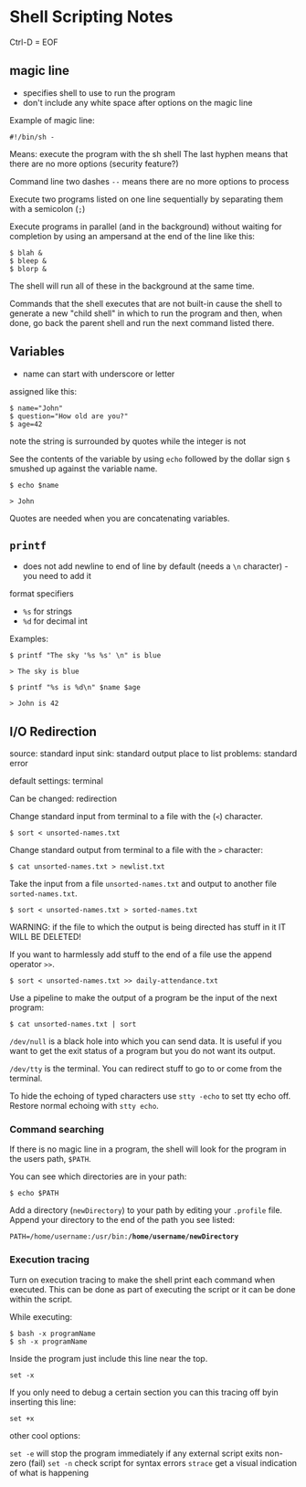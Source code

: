 # Shell Scripting Notes

Ctrl-D = EOF

## magic line

* specifies shell to use to run the program
* don't include any white space after options on the magic line

Example of magic line:

	#!/bin/sh -

Means: execute the program with the sh shell
The last hyphen means that there are no more options (security feature?)

Command line two dashes `--` means there are no more options to process

Execute two programs listed on one line sequentially by separating them with a semicolon (`;`)

Execute programs in parallel (and in the background) without waiting for completion by using an ampersand at the end of the line like this:

	$ blah &
	$ bleep &
	$ blorp &

The shell will run all of these in the background at the same time.

Commands that the shell executes that are not built-in cause the shell to generate a new "child shell" in which to run the program and then, when done, go back the parent shell and run the next command listed there.

## Variables

* name can start with underscore or letter

assigned like this:

    $ name="John"
    $ question="How old are you?"
    $ age=42

note the string is surrounded by quotes while the integer is not

See the contents of the variable by using `echo` followed by the dollar sign `$` smushed up against the variable name.

	$ echo $name

	> John

Quotes are needed when you are concatenating variables.

## `printf`

* does not add newline to end of line by default (needs a `\n` character) - you need to add it

format specifiers

* `%s` for strings
* `%d` for decimal int

Examples:

	$ printf "The sky '%s %s' \n" is blue

	> The sky is blue

	$ printf "%s is %d\n" $name $age

	> John is 42

## I/O Redirection

source: standard input
sink: standard output
place to list problems: standard error

default settings: terminal

Can be changed: redirection

Change standard input from terminal to a file with the (`<`) character.

	$ sort < unsorted-names.txt 

Change standard output from terminal to a file with the `>` character:

	$ cat unsorted-names.txt > newlist.txt

Take the input from a file `unsorted-names.txt` and output to another file `sorted-names.txt`.

	$ sort < unsorted-names.txt > sorted-names.txt

WARNING: if the file to which the output is being directed has stuff in it IT WILL BE DELETED!

If you want to harmlessly add stuff to the end of a file use the append operator `>>`.

	$ sort < unsorted-names.txt >> daily-attendance.txt

Use a pipeline to make the output of a program be the input of the next program:

	$ cat unsorted-names.txt | sort

`/dev/null` is a black hole into which you can send data. It is useful if you want to get the exit status of a program but you do not want its output.

`/dev/tty` is the terminal. You can redirect stuff to go to or come from the terminal.

To hide the echoing of typed characters use `stty -echo` to set tty echo off. Restore normal echoing with `stty echo`.

### Command searching

If there is no magic line in a program, the shell will look for the program in the users path, `$PATH`.

You can see which directories are in your path:

	$ echo $PATH

Add a directory (`newDirectory`) to your path by editing your `.profile` file. Append your directory to the end of the path you see listed:

`PATH=/home/username:/usr/bin:`**`/home/username/newDirectory`**

### Execution tracing

Turn on execution tracing to make the shell print each command when executed. This can be done as part of executing the script or it can be done within the script.

While executing:

	$ bash -x programName
	$ sh -x programName

Inside the program just include this line near the top.

	set -x

If you only need to debug a certain section you can this tracing off byin inserting this line:

	set +x

other cool options:

`set -e` will stop the program immediately if any external script exits non-zero (fail)
`set -n` check script for syntax errors
`strace` get a visual indication of what is happening
